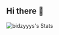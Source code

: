 ## Hi there 👋

![bidzyyys's Stats](https://github-readme-stats.vercel.app/api?username=bidzyyys&theme=dracula&show_icons=true&hide_border=false&count_private=true)

<!--
**bidzyyys/bidzyyys** is a ✨ _special_ ✨ repository because its `README.md` (this file) appears on your GitHub profile.

Here are some ideas to get you started:

- 🔭 I’m currently working on ...
- 🌱 I’m currently learning ...
- 👯 I’m looking to collaborate on ...
- 🤔 I’m looking for help with ...
- 💬 Ask me about ...
- 📫 How to reach me: ...
- 😄 Pronouns: ...
- ⚡ Fun fact: ...
-->
